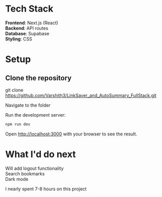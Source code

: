 # Tech Stack

**Frontend**: Next.js (React)  
**Backend**: API routes   
**Database**: Supabase   
**Styling**: CSS   


# Setup

## Clone the repository

git clone https://github.com/Varshith3/LinkSaver_and_AutoSummary_FullStack.git  

Navigate to the folder  

Run the development server:

```bash
npm run dev
```

Open [http://localhost:3000](http://localhost:3000) with your browser to see the result.


# What I'd do next   

Will add logout functionality   
Search bookmarks   
Dark mode   


I nearly spent 7-8 hours on this project
